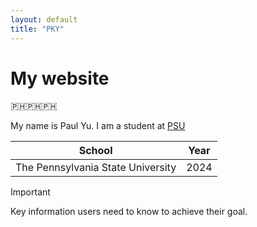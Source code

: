 ```yaml
---
layout: default
title: "PKY"
---
```


# My website

🇵🇭🇵🇭🇵🇭

My name is Paul Yu. I am a student at [PSU](https://www.psu.edu)

| School | Year |
|-|-|
| The Pennsylvania State University | 2024 |

> [!IMPORTANT]
> Key information users need to know to achieve their goal.
